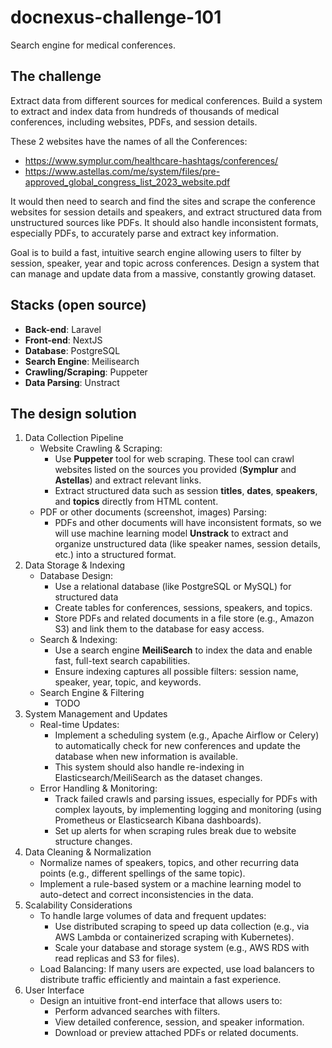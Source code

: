 # docnexus-challenge-101
Search engine for medical conferences.

## The challenge
Extract data from different sources for medical conferences.
Build a system to extract and index data from hundreds of thousands of medical conferences, including websites, PDFs, and session details.

These 2 websites have the names of all the Conferences:
- https://www.symplur.com/healthcare-hashtags/conferences/
- https://www.astellas.com/me/system/files/pre-approved_global_congress_list_2023_website.pdf

It would then need to search and find the sites and scrape the conference websites for session details and speakers, and extract structured data from unstructured sources like PDFs. It should also handle inconsistent formats, especially PDFs, to accurately parse and extract key information.

Goal is to build a fast, intuitive search engine allowing users to filter by session, speaker, year and topic across conferences. Design a system that can manage and update data from a massive, constantly growing dataset.

## Stacks (open source)
- **Back-end**: Laravel
- **Front-end**: NextJS
- **Database**: PostgreSQL
- **Search Engine**: Meilisearch
- **Crawling/Scraping**: Puppeter
- **Data Parsing**: Unstract

## The design solution

1. Data Collection Pipeline
   - Website Crawling & Scraping:
     - Use **Puppeter** tool for web scraping. These tool can crawl websites listed on the sources you provided (**Symplur** and **Astellas**) and extract relevant links.
     - Extract structured data such as session **titles**, **dates**, **speakers**, and **topics** directly from HTML content.
   - PDF or other documents (screenshot, images) Parsing:
     - PDFs and other documents will have inconsistent formats, so we will use machine learning model **Unstrack** to extract and organize unstructured data (like speaker names, session details, etc.) into a structured format.
3. Data Storage & Indexing
   - Database Design:
     - Use a relational database (like PostgreSQL or MySQL) for structured data
     - Create tables for conferences, sessions, speakers, and topics.
     - Store PDFs and related documents in a file store (e.g., Amazon S3) and link them to the database for easy access.
   - Search & Indexing:
     - Use a search engine **MeiliSearch** to index the data and enable fast, full-text search capabilities.
     - Ensure indexing captures all possible filters: session name, speaker, year, topic, and keywords.
   - Search Engine & Filtering
     - TODO
4. System Management and Updates
   - Real-time Updates:
     - Implement a scheduling system (e.g., Apache Airflow or Celery) to automatically check for new conferences and update the database when new information is available.
     - This system should also handle re-indexing in Elasticsearch/MeiliSearch as the dataset changes.
   - Error Handling & Monitoring:
     - Track failed crawls and parsing issues, especially for PDFs with complex layouts, by implementing logging and monitoring (using Prometheus or Elasticsearch Kibana dashboards).
     - Set up alerts for when scraping rules break due to website structure changes.
5. Data Cleaning & Normalization
   - Normalize names of speakers, topics, and other recurring data points (e.g., different spellings of the same topic).
   - Implement a rule-based system or a machine learning model to auto-detect and correct inconsistencies in the data.
6. Scalability Considerations
   - To handle large volumes of data and frequent updates:
     - Use distributed scraping to speed up data collection (e.g., via AWS Lambda or containerized scraping with Kubernetes).
     - Scale your database and storage system (e.g., AWS RDS with read replicas and S3 for files).
   - Load Balancing: If many users are expected, use load balancers to distribute traffic efficiently and maintain a fast experience.
7. User Interface
   - Design an intuitive front-end interface that allows users to:
     - Perform advanced searches with filters.
     - View detailed conference, session, and speaker information.
     - Download or preview attached PDFs or related documents.


